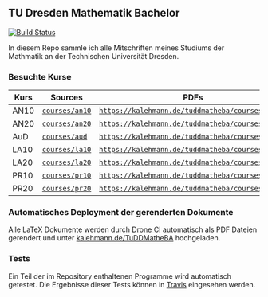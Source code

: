 ## TU Dresden Mathematik Bachelor

[![Build Status](https://travis-ci.org/kalehmann/TuDDMatheBa.svg?branch=master)](https://travis-ci.org/kalehmann/TuDDMatheBa)

In diesem Repo sammle ich alle Mitschriften meines Studiums der Mathmatik an
der Technischen Universität Dresden.

### Besuchte Kurse

| Kurs | Sources                        | PDFs                                                                                               |
|------|--------------------------------|----------------------------------------------------------------------------------------------------|
| AN10 | [`courses/an10`](courses/an10) | [`https://kalehmann.de/tuddmatheba/courses/an10/`](https://kalehmann.de/tuddmatheba/courses/an10/) |
| AN20 | [`courses/an20`](courses/an20) | [`https://kalehmann.de/tuddmatheba/courses/an20/`](https://kalehmann.de/tuddmatheba/courses/an20/) |
| AuD  | [`courses/aud`](courses/aud)   | [`https://kalehmann.de/tuddmatheba/courses/aud/`](https://kalehmann.de/tuddmatheba/courses/aud/)   |
| LA10 | [`courses/la10`](courses/la10) | [`https://kalehmann.de/tuddmatheba/courses/la10/`](https://kalehmann.de/tuddmatheba/courses/la10/) |
| LA20 | [`courses/la20`](courses/la20) | [`https://kalehmann.de/tuddmatheba/courses/la20/`](https://kalehmann.de/tuddmatheba/courses/la20/) |
| PR10 | [`courses/pr10`](courses/pr10) | [`https://kalehmann.de/tuddmatheba/courses/pr10/`](https://kalehmann.de/tuddmatheba/courses/pr10/) |
| PR20 | [`courses/pr20`](courses/pr20) | [`https://kalehmann.de/tuddmatheba/courses/pr20/`](https://kalehmann.de/tuddmatheba/courses/pr20/) |


### Automatisches Deployment der gerenderten Dokumente

Alle LaTeX Dokumente werden durch [Drone CI](https://drone.io/) automatisch als PDF
Dateien gerendert und unter [kalehmann.de/TuDDMatheBA](https://kalehmann.de/tuddmatheba)
hochgeladen.

### Tests

Ein Teil der im Repository enthaltenen Programme wird automatisch getestet.
Die Ergebnisse dieser Tests können in [Travis](https://travis-ci.org/kalehmann/TuDDMatheBa)
eingesehen werden.
